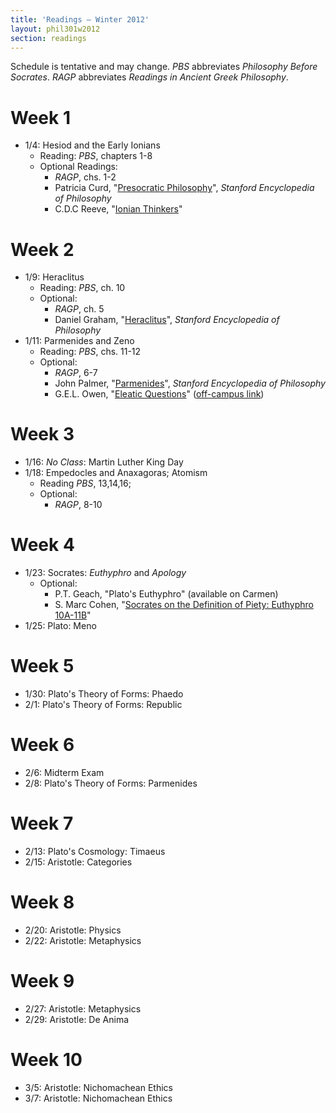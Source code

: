 ```yaml
---
title: 'Readings — Winter 2012'
layout: phil301w2012
section: readings
---
```


Schedule is tentative and may change. *PBS* abbreviates *Philosophy Before Socrates*. *RAGP* abbreviates *Readings in Ancient Greek Philosophy*.

# Week 1

+  1/4: Hesiod and the Early Ionians
    +   Reading: *PBS*, chapters 1-8 
    +   Optional Readings: 
        +   *RAGP*, chs. 1-2
        +   Patricia Curd, "[Presocratic Philosophy](http://plato.stanford.edu/entries/presocratics/)", *Stanford Encyclopedia of Philosophy*
        +   C.D.C Reeve, "[Ionian Thinkers](http://faculty.washington.edu/smcohen/320/ReeveIonians.htm)"

# Week 2

+  1/9:  Heraclitus
    +   Reading: *PBS*, ch. 10
    +   Optional: 
        +   *RAGP*, ch. 5
        +   Daniel Graham, "[Heraclitus](http://plato.stanford.edu/entries/heraclitus/)", *Stanford Encyclopedia of Philosophy*
+  1/11: Parmenides and Zeno
    +   Reading: *PBS*, chs. 11-12
    +   Optional:
        +   *RAGP*, 6-7
        +   John Palmer, "[Parmenides](http://plato.stanford.edu/entries/parmenides)", *Stanford Encyclopedia of Philosophy*
        +   G.E.L. Owen, "[Eleatic Questions](http://www.jstor.org/stable/637593)" ([off-campus link](http://www.jstor.org.proxy.lib.ohio-state.edu/stable/637593))

# Week 3

+  1/16: *No Class*: Martin Luther King Day
+  1/18: Empedocles and Anaxagoras; Atomism
    +   Reading *PBS*, 13,14,16;
    +   Optional:
        +   *RAGP*, 8-10

# Week 4

+  1/23: Socrates: *Euthyphro* and *Apology*
    +   Optional:
        +   P.T. Geach, "Plato's Euthyphro" (available on Carmen)
        +   S. Marc Cohen, "[Socrates on the Definition of Piety: Euthyphro 10A-11B](http://faculty.washington.edu/smcohen/Euthyphro.pdf)"
+  1/25: Plato: Meno

# Week 5

+  1/30: Plato's Theory of Forms: Phaedo
+  2/1:  Plato's Theory of Forms: Republic

# Week 6

+  2/6:  Midterm Exam
+  2/8:  Plato's Theory of Forms: Parmenides

# Week 7

+  2/13: Plato's Cosmology: Timaeus
+  2/15: Aristotle: Categories

# Week 8
+  2/20: Aristotle: Physics
+  2/22: Aristotle: Metaphysics

# Week 9

+  2/27: Aristotle: Metaphysics
+  2/29: Aristotle: De Anima 

# Week 10

+  3/5: Aristotle: Nichomachean Ethics
+  3/7: Aristotle: Nichomachean Ethics


